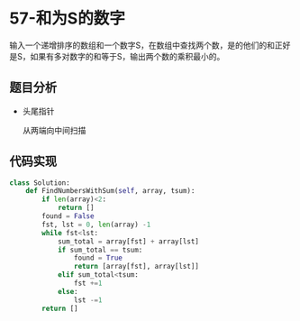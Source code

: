 # 57-和为S的数字

输入一个递增排序的数组和一个数字S，在数组中查找两个数，是的他们的和正好是S，如果有多对数字的和等于S，输出两个数的乘积最小的。

## 题目分析

- 头尾指针

  从两端向中间扫描

## 代码实现

```python
class Solution:
    def FindNumbersWithSum(self, array, tsum):
        if len(array)<2:
            return []
        found = False
        fst, lst = 0, len(array) -1
        while fst<lst:
            sum_total = array[fst] + array[lst]
            if sum_total == tsum:
                found = True
                return [array[fst], array[lst]]
            elif sum_total<tsum:
                fst +=1
            else:
                lst -=1
        return []
```



